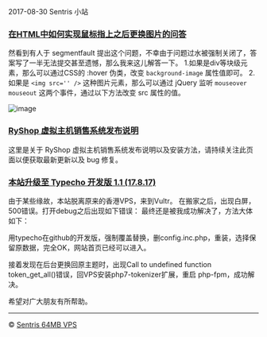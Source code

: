 2017-08-30
Sentris 小站

### [在HTML中如何实现鼠标指上之后更换图片的问答](http://sentris.x64.men/hover "hover")

然看到有人于 segmentfault 提出这个问题，不幸由于问题过水被强制关闭了，答案写了一半无法提交甚至遗憾，那么我来这儿解答一下。
1.如果是div等块级元素，那么可以通过CSS的 :hover 伪类，改变 `background-image` 属性值即可。
2.如果是 `<img src='' />` 这种图片元素，那么可以通过 jQuery 监听 ``mouseover`` ``mouseout`` 这两个事件，通过以下方法改变 src 属性的值。

![image](https://ws1.sinaimg.cn/large/d3ea10bdgy1fj33uavl5sj20iw0a675u.jpg)

### [RyShop 虚拟主机销售系统发布说明](http://sentris.x64.men/ryshop "RyShop-Readme")

这里是关于 RyShop 虚拟主机销售系统发布说明以及安装方法，请持续关注此页面以便获取最新更新以及 bug 修复。

### [本站升级至 Typecho 开发版 1.1 (17.8.17)](http://sentris.x64.men/typecho)

由于某些缘故，本站脱离原来的香港VPS，来到Vultr。
在搬家之后，出现白屏，500错误。打开debug之后出现如下错误：
最终还是被我成功解决了，方法大体如下：

用typecho在github的开发版，强制覆盖替换，删config.inc.php，重装，选择保留原数据，完全OK，网站首页已经可以进入。

接着发现在后台更换回原主题时，出现Call to undefined function token_get_all()错误，回VPS安装php7-tokenizer扩展，重启 php-fpm，成功解决。

希望对广大朋友有所帮助。

---

© [Sentris 64MB VPS](https://github.com/zzfly256/Markdown-to-Blog/tree/master/content)